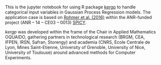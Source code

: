 This is the jupyter notebook for using R package [kergp](https://cran.r-project.org/web/packages/kergp/index.html) to handle categorical input variables in Gaussian Process Regression models. The application case is based on [Rohmer et al. (2016)](https://doi.org/10.1007/s11069-016-2513-8) within the ANR-funded project (ANR – 14 – CE03 – 0013) [SPICY](http://spicy.brgm.fr/fr).

 *kergp* was developed within the frame of the Chair in Applied Mathematics OQUAIDO, gathering partners in technological research (BRGM, CEA, IFPEN, IRSN, Safran, Storengy) and academia (CNRS, Ecole Centrale de Lyon, Mines Saint-Etienne, University of Grenoble, University of Nice, University of Toulouse) around advanced methods for Computer Experiments.
